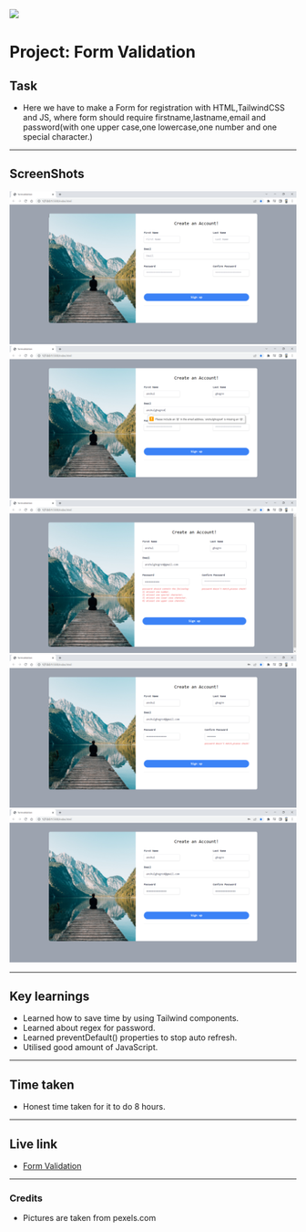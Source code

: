 ![](https://img.shields.io/badge/JS-Form_Validation-orange)

# Project: Form Validation

## Task

- Here we have to make a Form for registration with HTML,TailwindCSS and JS,
  where form should require firstname,lastname,email and password(with one upper case,one lowercase,one number and one special character.)

---

## ScreenShots

![pic 1](./screenshots/formvalidation%20-%20Google%20Chrome%2030-11-2022%2012_59_27.png)
![pic 2](./screenshots/formvalidation%20-%20Google%20Chrome%2030-11-2022%2012_59_55.png)
![pic 3](./screenshots/formvalidation%20-%20Google%20Chrome%2030-11-2022%2013_00_18.png)
![pic 4](./screenshots/formvalidation%20-%20Google%20Chrome%2030-11-2022%2013_00_41.png)
![pic 5](./screenshots/formvalidation%20-%20Google%20Chrome%2030-11-2022%2013_00_57.png)

---

## Key learnings

- Learned how to save time by using Tailwind components.
- Learned about regex for password.
- Learned preventDefault() properties to stop auto refresh.
- Utilised good amount of JavaScript.

---

## Time taken

- Honest time taken for it to do 8 hours.

---

## Live link

- [Form Validation]()

---

### Credits

- Pictures are taken from pexels.com
